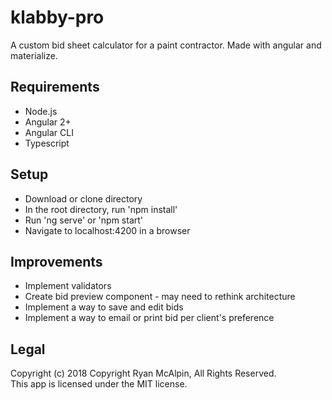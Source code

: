 # klabby-pro
A custom bid sheet calculator for a paint contractor. Made with angular and materialize.

## Requirements
* Node.js
* Angular 2+
* Angular CLI
* Typescript

## Setup
* Download or clone directory
* In the root directory, run 'npm install'
* Run 'ng serve' or 'npm start'
* Navigate to localhost:4200 in a browser

## Improvements
* Implement validators
* Create bid preview component - may need to rethink architecture
* Implement a way to save and edit bids
* Implement a way to email or print bid per client's preference


## Legal
Copyright (c) 2018 Copyright Ryan McAlpin, All Rights Reserved.<br>
This app is licensed under the MIT license.
